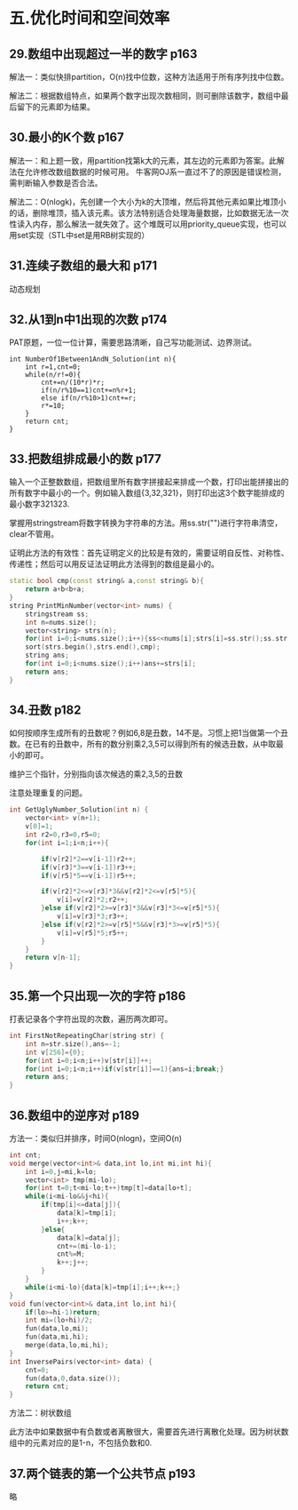 # 五.优化时间和空间效率

## 29.数组中出现超过一半的数字 p163

解法一：类似快排partition，O(n)找中位数，这种方法适用于所有序列找中位数。

解法二：根据数组特点，如果两个数字出现次数相同，则可删除该数字，数组中最后留下的元素即为结果。

## 30.最小的K个数 p167

解法一：和上题一致，用partition找第k大的元素，其左边的元素即为答案。此解法在允许修改数组数据的时候可用。
牛客网OJ系一直过不了的原因是错误检测，需判断输入参数是否合法。

解法二：O(nlogk)，先创建一个大小为k的大顶堆，然后将其他元素如果比堆顶小的话，删除堆顶，插入该元素。该方法特别适合处理海量数据，比如数据无法一次性读入内存，那么解法一就失效了。这个堆既可以用priority_queue实现，也可以用set实现（STL中set是用RB树实现的）

## 31.连续子数组的最大和 p171
动态规划

## 32.从1到n中1出现的次数 p174

PAT原题，一位一位计算，需要思路清晰，自己写功能测试、边界测试。

```
int NumberOf1Between1AndN_Solution(int n){
    int r=1,cnt=0;
    while(n/r!=0){
        cnt+=n/(10*r)*r;
        if(n/r%10==1)cnt+=n%r+1;
        else if(n/r%10>1)cnt+=r;
        r*=10;
    }
    return cnt;
}
```

## 33.把数组排成最小的数 p177

输入一个正整数数组，把数组里所有数字拼接起来排成一个数，打印出能拼接出的所有数字中最小的一个。例如输入数组{3,32,321}，则打印出这3个数字能排成的最小数字321323.

掌握用stringstream将数字转换为字符串的方法。用ss.str("")进行字符串清空，clear不管用。

证明此方法的有效性：首先证明定义的比较是有效的，需要证明自反性、对称性、传递性；然后可以用反证法证明此方法得到的数组是最小的。

```cpp
static bool cmp(const string& a,const string& b){
    return a+b<b+a;
}
string PrintMinNumber(vector<int> nums) {
    stringstream ss;
    int n=nums.size();
    vector<string> strs(n);
    for(int i=0;i<nums.size();i++){ss<<nums[i];strs[i]=ss.str();ss.str("");}
    sort(strs.begin(),strs.end(),cmp);
    string ans;
    for(int i=0;i<nums.size();i++)ans+=strs[i];
    return ans;
}
```

## 34.丑数 p182

如何按顺序生成所有的丑数呢？例如6,8是丑数，14不是。习惯上把1当做第一个丑数。在已有的丑数中，所有的数分别乘2,3,5可以得到所有的候选丑数，从中取最小的即可。

维护三个指针，分别指向该次候选的乘2,3,5的丑数

注意处理重复的问题。

```cpp
int GetUglyNumber_Solution(int n) {
    vector<int> v(n+1);
    v[0]=1;
    int r2=0,r3=0,r5=0;
    for(int i=1;i<n;i++){

        if(v[r2]*2==v[i-1])r2++;
		if(v[r3]*3==v[i-1])r3++;
		if(v[r5]*5==v[i-1])r5++;

        if(v[r2]*2<=v[r3]*3&&v[r2]*2<=v[r5]*5){
            v[i]=v[r2]*2;r2++;
        }else if(v[r2]*2>=v[r3]*3&&v[r3]*3<=v[r5]*5){
            v[i]=v[r3]*3;r3++;
        }else if(v[r2]*2>=v[r5]*5&&v[r3]*3>=v[r5]*5){
            v[i]=v[r5]*5;r5++;
        }
    }
    return v[n-1];
}
```

## 35.第一个只出现一次的字符 p186

打表记录各个字符出现的次数，遍历两次即可。

```cpp
int FirstNotRepeatingChar(string str) {
    int n=str.size(),ans=-1;
    int v[256]={0};
    for(int i=0;i<n;i++)v[str[i]]++;
    for(int i=0;i<n;i++)if(v[str[i]]==1){ans=i;break;}
    return ans;
}
```

## 36.数组中的逆序对 p189

方法一：类似归并排序，时间O(nlogn)，空间O(n)

```cpp
int cnt;
void merge(vector<int>& data,int lo,int mi,int hi){
    int i=0,j=mi,k=lo;
    vector<int> tmp(mi-lo);
    for(int t=0;t<mi-lo;t++)tmp[t]=data[lo+t];
    while(i<mi-lo&&j<hi){
        if(tmp[i]<=data[j]){
            data[k]=tmp[i];
            i++;k++;
        }else{
            data[k]=data[j];
            cnt+=(mi-lo-i);
            cnt%=M;
            k++;j++;
        }
    }
    while(i<mi-lo){data[k]=tmp[i];i++;k++;}
}
void fun(vector<int>& data,int lo,int hi){
    if(lo>=hi-1)return;
    int mi=(lo+hi)/2;
    fun(data,lo,mi);
    fun(data,mi,hi);
    merge(data,lo,mi,hi);
}
int InversePairs(vector<int> data) {
    cnt=0;
    fun(data,0,data.size());
    return cnt;
}
```

方法二：树状数组

此方法中如果数据中有负数或者离散很大，需要首先进行离散化处理。因为树状数组中的元素对应的是1-n，不包括负数和0.

## 37.两个链表的第一个公共节点 p193
略